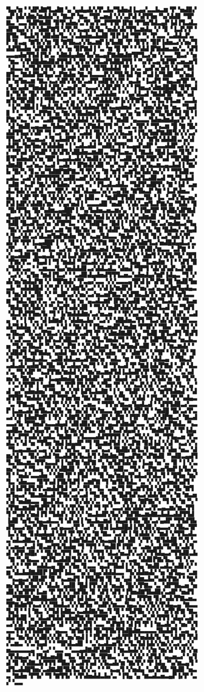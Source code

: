 ▜▄▞▆▝▝▟▛▟▇▜▃▟▇▝▄▝▄▟▄▟▞▞▛▃▙▞▜▟▅▟▐▃▄▞▃▃▙▃▆▝▛▝▅▟▉▞▄▛▐▟▞▟▆▞▆▟▟▞▚▝▇▃▛▝▆▃▝▜▛▃▅▟▝▞▞▃▛▟▝▟▜▜▅▝▚▞▟▟▊▝▜▛▇▃▝▃▃▜▟▛▇▟▉▝▉▜▚▟▅▞▃▜▚▞▛▃▛▜▜▛▐▛▇▝▛▜▅▜▟▃▄▛▐▟▐▜▃▟▃▟▛▜▄▞▞▞▝▟▅▛▇▜▝▞▛▞▚▃▄▞▙▜▄▝▅▟▞▟▞▜▜▃▆▟▄▝▞▝▊▝▐▃▛▞▛▝█▜▙▝▜▃▙▜▝▟▉▟▅▜▃▝▞▃▙▟▅▃▙▟▉▝▊▛▐▟▝▜▛▝▚▝▛▃▃▝▃▟▟▃▛▃▛▝▊▃▄▝▇▜▞▞▆▝█▝▇▜▙▃▞▞▙▃▆▛▐▞▙▟▊▝▛▝▉▜▚▝▉▛▐▟▅▃▞▞▅▞▜▟▟▜▙▟▅▝▟▜▟▜▝▝▞▝▅▝▉▛▇▟▐▝▃▝▆▝█▝▛▝▝▝▟▟▐▛▇▟▅▃▆▞▃▝▟▜▃▃▄▟▅▜▜▟▐▜▞▃▝▟▇▟▄▟▆▞▙▞▅▃▄▛▇▟▆▟▆▜▛▜▃▞▅▝▞▃▃▝█▃▞▝▅▝▆▃▝▞▛▟█▟▅▟▉▟▜▜▟▝▄▜▚▞▟▜▃▟▜▟█▟▜▜▝▝▚▞▛▃▄▜▟▜▛▃▅▃▅▜▝▟▃▃▚▞▜▟▚▜▜▞▝▜▞▃▙▝▟▜▚▝▉▜▙▟▟▟▝▛▐▞▃▝▄▟▚▞▅▜▝▟▃▞▜▟▇▜▃▝▇▟▟▜▅▜▄▞▃▛▇▟▅▝▇▃▜▃▃▃▛▞▞▜▙▜▟▝▇▝▚▟▐▞▜▟▉▝▚▞▅▟▛▝▅▜▅▃▆▝▇▃▚▃▞▟▛▞▙▜▞▃▟▜▚▟█▜▞▞▛▝▄▃▙▝▐▃▟▜▝▜▄▃▆▜▛▝▚▞▙▞▄▟▞▜▅▟▟▝▟▜▞▃▅▟▚▞▚▃▃▞▞▟▛▟▜▝▞▝▐▜▅▃▞▟▆▟█▟█▝▉▜▚▟▊▞▜▞▙▝█▞▝▟▉▟▜▞▆▝▟▝▚▝▟▝▃▟▟▟▅▝▝▝▄▞▟▃▟▝▇▟▟▜▛▝▇▞▚▟▅▜▞▜▛▟█▝▐▝▜▜▃▝▃▞▄▝▄▞▝▞▛▟▟▟▞▛▐▞▞▛▇▜▃▝▃▜▃▜▜▃▅▝▃▃▙▝▐▞▚▟█▟▐▝▆▟▄▜▟▃▚▜▟▞▟▟▅▟▜▟▚▃▄▟▅▟▝▃▝▟▅▞▟▞▆▝▅▃▝▜▄▟▊▝▝▃▝▃▝▃▛▛▇▝▅▝▇▞▄▜▙▟▆▟▜▝▛▝▉▝▄▞▅▝▆▝▛▜▞▜▄▜▟▜▟▝█▝▐▛▇▞▚▃▝▞▃▝▃▟▛▜▙▞▅▞▟▟▟▝▞▟▃▝▜▝▆▟▉▝▄▃▃▃▜▟▅▟▆▟▄▞▛▝▞▝▟▝▆▟▊▃▄▃▆▃▜▟▅▞▜▟▊▃▚▛▇▟▄▜▜▝▚▞▃▞▃▜▛▞▝▜▚▃▆▝█▝▇▝█▞▟▟▜▜▄▞▞▟▛▝▜▝▃▞▜▞▚▝▃▟▟▝█▞▞▃▞▞▙▃▆▝▐▜▄▜▅▛▇▟▉▜▞▞▞▃▞▜▜▃▞▞▆▃▅▃▞▝▊▃▙▟▛▛▐▞▝▝▃▜▝▞▞▟▝▝▚▟▝▞▞▝▇▜▞▟▟▟▊▃▚▞▟▟▟▜▃▜▅▜▅▞▛▟▟▟▆▝▐▝▃▟▃▟▟▝▚▟▉▞▜▜▚▃▄▟▚▟▛▝▃▃▟▟▛▃▞▞▃▞▝▜▚▟▝▞▅▟▛▝▟▞▟▜▞▟█▟▅▃▆▟▊▃▝▜▜▃▅▃▜▝▇▃▙▝█▟▐▃▆▝▊▜▞▝▉▜▚▟▅▟▛▞▅▝█▛▐▃▄▟▃▟▞▞▆▟▊▞▞▜▜▝▃▟▉▃▜▜▞▜▛▞▚▟▝▜▛▟█▃▞▟▆▟█▝▃▞▅▃▚▃▟▝▃▟▞▝▐▛▇▟▞▟▉▝▚▞▚▃▛▃▜▞▄▞▙▃▆▃▄▃▙▟▐▝▇▞▙▝█▞▚▝▊▃▚▞▜▟▇▛▇▛▇▃▜▝▛▞▃▝▇▝▆▜▝▃▆▜▄▜▟▞▅▞▞▝▝▜▜▟▊▃▃▟▃▝▃▟▚▜▛▜▜▜▜▞▄▟▉▃▅▛▐▞▟▃▟▞▝▟▝▜▝▝▅▜▃▟▉▃▟▝▜▞▜▃▙▟▚▟▇▝▚▃▛▝▇▞▄▜▜▟▅▞▝▃▄▝▚▝▐▜▃▟▃▟▟▃▝▜▟▜▚▟█▜▚▝▇▝▐▟▝▃▅▟▃▜▟▞▞▃▛▟▝▃▃▜▛▞▃▜▟▝▟▃▆▃▚▞▞▃▄▜▙▝▇▜▙▃▛▝▇▝▐▃▛▟▅▃▝▟▄▝▝▟▛▝▛▝█▝▟▞▟▞▃▝▄▛▐▟▊▃▝▝▆▟▛▜▜▟▊▃▃▜▙▝▐▃▝▃▛▞▆▃▅▞▛▟▐▟▛▞▟▟▉▞▆▞▝▞▄▞▅▟▐▝▃▃▃▟▉▝▅▟▛▝▞▟▞▃▆▜▃▛▇▞▅▝▜▟▞▝▊▝█▞▛▜▄▝█▞▚▟▆▃▄▟█▛▐▝▚▞▙▟▅▃▅▃▆▞▄▝▐▝▐▜▅▜▛▝▛▟█▞▟▛▇▟▜▃▄▞▞▟▃▞▞▟▜▞▟▞▜▜▅▝▇▛▇▞▆▟▐▞▞▟▛▟▝▞▚▟▆▟▊▝▟▝▅▟▊▜▚▝▜▟█▝█▃▟▜▃▞▅▝▟▜▛▜▃▝▝▞▜▟█▜▃▝█▟▐▝▐▜▟▝▞▝▇▞▃▞▅▟▆▃▞▜▄▝▇▞▞▃▙▞▞▛▐▃▞▃▆▝▇▝█▞▆▞▄▝▉▝▟▟▛▝▅▟▊▜▄▞▙▝▇▝█▟▅▞▃▜▄▟▚▜▃▞▟▞▃▞▟▃▆▜▅▛▇▟▅▝▜▞▚▃▅▜▟▃▃▝▇▟▅▝▐▝▉▝▊▞▃▞▚▟▞▞▛▃▟▞▛▝▛▛▐▃▄▟█▛▐▝▚▝█▝▐▝▃▞▞▛▇▝▜▞▞▟▞▃▜▟▆▜▃▞▅▟█▟▄▟▃▞▃▞▛▃▄▝▃▃▚▞▛▜▃▝▃▞▅▝▛▟▃▟▇▃▅▟▝▟▆▟▞▟▛▝▛▟▊▞▆▃▃▝▃▛▇▝▝▞▄▃▟▟█▝█▃▄▃▙▝▛▟▐▃▛▟▛▟▝▜▚▜▟▞▆▃▚▛▐▞▝▟▆▜▝▞▟▜▞▜▞▝█▜▝▛▇▞▛▃▝▜▄▟▐▝▜▝▆▟▟▝▚▟▃▟▞▃▛▃▆▝▞▝▜▟▄▝▜▃▅▟▆▝▐▝▝▟▜▝▉▞▜▟▞▃▄▝▝▃▆▃▃▜▄▞▅▟▟▟▊▃▞▟▟▃▟▃▝▟▅▟▝▜▛▜▝▟▞▟▚▟▚▃▛▟▊▝▃▞▞▝▄▜▅▝▆▟▐▜▃▞▝▝▃▟▉▟▄▟▅▟▜▜▜▃▅▃▚▟▅▟▄▞▆▛▐▟▄▃▝▜▝▞▟▞▅▞▆▟▄▛▇▝▞▝▜▛▇▟▞▝▛▃▄▞▃▃▝▞▞▃▃▃▄▜▛▟▐▞▚▛▇▝█▝▆▟▊▜▅▃▙▝▚▟▟▟█▟▝▞▚▛▐▝▞▟▆▜▞▃▞▝▞▟▐▞▆▟▛▟▝▝▅▞▃▞▄▃▛▟▆▜▄▟▄▃▜▝▆▞▟▝▄▜▙▝▞▝▚▟▛▃▞▞▅▞▃▞▅▃▅▛▇▃▚▞▟▜▙▃▙▜▚▝▅▜▟▝▆▜▃▃▆▝▜▟▃▜▄▞▛▃▝▃▚▃▜▝▆▝▅▝▄▃▟▃▆▛▐▛▇▞▄▟█▝▚▟▜▞▜▃▟▃▞▝▜▃▅▝▇▟▄▜▚▜▟▞▞▝▚▞▅▜▚▟▞▟▉▝▝▜▞▞▅▟▛▟▟▞▟▃▅▞▆▟▜▃▟▝▆▝▜▟▜▝▟▃▛▟▜▜▅▞▙▝▜▝▐▞▆▟▟▟▆▞▃▞▅▃▅▝▝▝▛▞▄▞▝▟▇▟▄▝▅▝▊▟▚▝▃▟▄▝▚▝▐▝▛▃▝▟▐▟▆▟▚▝▟▟▅▃▙▞▝▃▞▞▝▟█▟▅▃▜▜▝▜▃▞▟▞▟▝▊▜▛▃▃▟▞▜▟▟▄▝▞▟▝▃▄▝▝▟▝▝▇▞▟▝▐▜▅▃▅▟▛▞▅▟▆▝▛▜▛▞▝▜▙▞▝▝█▜▝▞▃▜▙▃▞▜▞▃▞▛▇▃▞▞▅▟▟▞▃▟▜▝▛▝▞▟▆▟▇▟▊▞▄▝▜▟█▝█▜▃▟▜▝▉▟▜▝▞▃▛▃▃▜▞▛▐▟▚▃▛▟█▃▛▝▚▃▜▜▃▜▅▟▞▜▝▝█▞▝▛▐▟▛▜▙▟▄▝▅▃▙▃▅▝▜▞▃▜▙▃▛▝▚▞▅▞▃▛▇▝▝▞▚▜▟▃▆▝▇▞▆▜▅▟▚▟▉▝▚▝▐▝▆▃▆▟▞▝▞▟█▟▜▝▅▛▇▟▄▝▄▟▟▝▇▞▞▜▞▜▄▜▚▟▅▝▚▞▝▟▆▜▚▝▞▜▛▝▐▞▄▜▞▝▊▞▙▝▃▜▅▟▃▟▃▝▃▟▊▟▟▃▅▃▟▜▅▞▅▝▚▟▃▝▆▝▝▜▄▞▝▟▟▃▄▝▝▜▙▃▛▃▟▃▟▞▄▟▅▜▄▜▙▝▜▞▃▟▄▞▅▞▜▝▝▟▝▜▚▃▟▝▛▝▇▟▐▟▞▛▇▟▝▃▛▝▟▃▞▃▝▜▞▟▛▝▚▃▛▛▇▞▆▟▟▝▞▝▆▞▅▃▆▟▜▟▐▃▙▟▛▞▛▝█▟▇▃▚▝▝▃▚▟▅▞▙▝▇▞▅▃▅▝▐▃▄▟▅▟▄▜▟▜▟▟▛▝▄▟▝▟▄▟▝▃▛▞▜▝▄▜▟▞▅▝▇▝▜▞▚▝▝▃▚▜▜▛▐▝▄▟▅▝▚▝▛▛▐▜▞▞▙▝▞▜▅▝▛▝▞▞▚▃▛▞▟▝▞▃▞▜▚▜▃▝▄▝▟▝▄▞▚▟▅▟▅▞▝▜▄▞▚▞▞▛▐▟▜▃▙▟▇▝▐▝▄▝▜▟▛▝▞▝▚▝▆▜▜▟▅▟▝▝▟▟▜▜▛▝▆▟▟▞▛▟▜▝▜▜▅▜▅▝▇▞▟▃▝▟▇▝▞▜▄▝▞▟▟▝▐▜▄▞▚▝▛▞▚▟▄▃▝▃▝▛▇▃▄▝▆▝█▝▛▝▞▞▃▜▝▃▅▃▝▝▜▜▚▞▆▃▄▜▄▟▃▟▝▝▟▜▜▟▉▃▞▃▃▛▐▃▅▃▟▞▆▜▙▃▛▞▙▝▆▝▅▞▟▝▛▞▆▃▃▜▄▞▛▞▞▜▚▜▝▝▆▟█▝█▞▃▞▛▃▃▞▞▛▐▟▅▛▇▛▐▝▛▞▝▟▇▜▞▟▛▝▃▟▛▞▄▛▇▝▐▜▛▝▉▃▞▞▟▛▇▃▞▝▇▃▟▃▃▞▙▝▛▜▅▟▚▃▃▟▄▟▝▟▊▟▉▞▙▜▟▝▄▃▛▟▆▟▛▃▃▝▄▞▝▞▃▛▇▟▃▝▚▃▄▟█▃▚▃▛▟▄▞▛▃▜▝▐▞▆▞▞▟▜▃▝▟▞▜▚▃▛▟▄▟▚▝▝▝▆▟▆▜▚▞▝▛▐▟▄▟▞▃▛▜▚▟▞▞▄▟▃▝▇▟▇▝▚▜▃▃▃▟▟▜▜▜▜▝▞▃▞▜▞▞▄▝▚▝▜▜▄▃▅▝▛▃▟▃▚▝▟▝▅▝▜▜▅▝▇▟▐▟▄▟▛▝▜▝█▃▆▟▜▟▝▞▃▛▇▝▉▟▐▟▝▞▟▝▚▃▞▞▚▝▜▃▄▃▆▃▞▃▄▝▞▟▞▝▅▜▃▝▚▞▃▞▚▃▞▝█▟█▞▅▜▃▜▝▜▅▜▝▟▅▝▅▃▝▟▆▞▟▝▄▝▉▞▃▟▟▝▇▃▟▟▜▞▙▃▙▜▝▟▇▟▆▞▜▃▄▛▇▞▚▛▇▟▊▝▚▟▉▃▄▟▜▜▃▜▙▃▆▃▜▜▚▃▃▛▐▝▅▛▇▝▅▛▇▝▚▝▅▜▟▜▟▞▆▝▐▃▅▝▅▝▃▝▉▝▐▝▞▃▅▞▚▃▞▝▜▃▄▝▛▞▞▟█▟▊▝▄▞▟▟▆▝▉▝▚▟▉▃▝▜▞▝▃▛▇▃▅▜▅▛▐▞▙▞▄▜▝▝▅▟▞▃▃▟▅▝▝▟▇▝▛▝▐▜▟▝▝▝▉▝▅▞▆▟▄▜▚▟▃▞▛▟▃▜▝▝█▜▅▝▆▞▜▃▝▟▅▃▃▝▉▜▚▟▐▜▙▜▟▜▝▃▆▛▇▝▜▝▆▜▙▜▟▃▝▃▝▞▝▞▄▟▅▟▚▟▜▝▞▟▐▟▜▟▜▞▛▃▅▟▟▜▟▝▄▞▃▜▚▝▜▃▝▃▆▞▜▝▜▃▆▜▜▟▝▟▟▝▃▜▙▝▇▜▅▜▄▃▞▝▇▃▆▟▃▟▝▛▇▞▃▞▃▟▝▜▄▜▄▝▄▝█▟▜▟▚▃▞▟▟▞▙▞▚▝▆▝▆▃▅▞▟▝▅▟▆▃▃▝█▃▛▟▃▝▝▝▊▞▟▞▞▃▝▝▄▜▃▝█▜▃▝▇▛▇▞▚▝▜▝▊▝▆▝▚▝▞▛▇▃▆▟▇▜▟▜▚▜▝▝▞▞▛▞▆▝▟▝▜▝▛▝▃▃▞▟▞▟▟▞▃▞▛▃▄▃▆▞▆▃▜▜▜▝▚▟▞▞▅▟▐▜▝▜▟▟▚▝▛▞▞▝▅▃▙▟▛▞▙▞▞▜▟▜▙▃▆▟▇▃▙▟▃▟▟▜▜▟▐▟▉▝▅▜▃▜▄▃▟▃▃▜▝▟▚▟▐▝▆▃▙▃▆▟▝▟▄▟▜▜▙▝█▞▃▞▄▟▛▝▜▜▟▜▙▟▜▃▃▞▆▞▚▛▇▝▃▞▄▃▃▞▛▝▃▞▚▝▉▟▐▃▙▟█▟▐▞▛▟▊▞▄▃▃▞▚▜▙▃▜▛▐▃▚▜▄▝▊▟▄▟▄▟▝▟▟▝▛▝▛▞▄▝▇▝▇▃▝▃▞▛▐▝▊▟▟▞▞▝▆▟▝▞▜▜▃▟▃▃▚▟▃▟▇▃▚▝▜▟▞▝▞▟▐▟▆▜▟▃▛▞▙▃▄▟▐▟▝▟▊▝▞▜▚▝▉▜▟▟█▝▚▜▝▃▞▃▅▃▞▃▟▝▉▃▅▜▜▞▙▟▅▝▜▝▜▜▝▝▅▟▊▛▐▜▛▃▝▃▅▞▄▟▞▜▞▜▞▃▙▜▟▝▟▜▚▟█▞▝▝█▞▙▞▛▜▝▜▞▃▝▞▜▜▝▟▃▞▅▃▛▞▃▞▞▜▜▟▄▃▞▜▜▟▉▃▙▝▇▝▚▞▙▃▃▝▛▟▜▃▟▟▊▜▟▞▞▃▜▝▛▃▝▞▛▃▝▃▄▝▟▟▊▛▇▞▙▃▝▜▝▞▃▃▞▞▝▝▛▝▚▟▟▃▄▝█▞▚▜▅▝▊▃▃▝▄▃▛▜▙▟▐▝▞▜▄▝▆▟▊▃▟▃▚▟▊▞▞▝▆▝▟▃▙▟▇▟▉▛▐▟▛▛▐▟▃▝▚▞▞▜▄▞▟▟▟▃▃▝▜▞▟▟▅▟▞▝▅▝▟▜▄▃▝▃▆▝▚▃▄▃▞▟▉▟▛▝▉▝▚▃▅▟▜▝▐▜▙▛▇▝█▝▅▝▄▟▝▟▆▃▙▞▚▟▞▛▇▞▝▝▇▞▅▞▅▜▚▞▙▞▞▝▟▃▙▝▄▟▉▝█▟▐▜▚▞▟▝▅▃▙▝█▞▞▛▇▃▝▃▝▟▛▜▙▃▅▝▅▟▊▞▅▜▛▛▐▃▅▝▛▝▛▞▞▜▟▜▙▝▊▝▟▜▝▟▜▝▐▜▅▟▇▜▙▟▉▞▃▟▛▝▅▟▜▃▞▜▛▜▛▟▇▟█▃▟▞▚▜▟▛▐▟▐▟▃▝▊▞▙▝▄▛▐▟▄▝▛▛▇▝▊▞▚▟▞▛▇▃▅▃▜▛▇▟▆▜▚▃▞▞▞▜▙▟▃▞▞▞▆▜▅▝▚▟▛▞▆▃▃▜▄▃▚▃▚▜▞▞▛▟▄▃▄▝▇▃▃▜▄▜▝▝▐▝▇▃▝▞▜▟▐▟▇▃▚▃▟▟▇▞▆▃▜▝█▝▝▜▟▜▙▝▞▞▞▝▅▜▚▛▇▝▇▃▟▟▜▟█▝▄▝▟▃▟▜▟▟▚▟▅▛▇▞▙▞▛▜▛▃▆▝▞▝▆▞▃▞▚▞▚▜▜▜▝▟▄▞▃▟▝▃▞▞▟▝▐▃▛▟▜▃▙▝▟▝▝▞▜▞▟▜▝▃▃▝▚▛▇▜▝▟▐▜▝▛▐▝▆▃▟▞▚▝▅▞▚▜▃▃▜▜▚▜▜▟▇▜▛▝▄▃▃▝▆▜▅▜▜▝█▞▜▜▙▜▜▟█▟▆▃▃▃▃▜▙▟▟▜▝▃▄▝▚▟▃▝▆▞▙▞▞▟▉▞▞▟▚▝▅▞▅▟▐▝▐▜▟▜▞▃▟▞▛▛▐▞▅▟▟▞▙▝▅▝▟▟▜▝▛▟▞▃▆▃▝▞▃▜▄▟▝▝▝▜▛▟▃▟▊▝▝▃▚▃▟▃▅▜▞▃▜▃▜▟▐▟▞▞▆▞▞▃▞▃▞▞▅▃▃▃▃▃▄▝▝▃▞▝▃▃▝▝▃▃▄▟▇▟▛▟▟▛▐▝▆▃▙▟▞▞▝▞▆▝▆▞▟▝▝▟▝▞▅▞▛▟▄▃▞▝▐▜▟▃▅▟█▝▜▃▝▟▞▃▜▃▜▛▇▃▝▝▃▝▞▟▞▝▟▜▟▝▄▃▅▃▞▝▄▜▟▝▉▝▛▟▇▃▙▜▜▜▝▜▙▞▛▃▟▜▚▟▝▞▙▃▟▞▆▝▇▞▛▞▝▛▐▟▄▝▚▞▆▃▄▜▝▟▜▃▟▟█▜▅▞▃▟▇▟▉▜▙▜▃▜▞▞▃▝▝▝▚▃▄▜▝▞▅▟▄▝▄▞▙▜▙▝█▟▉▝▅▃▃▝▇▟▅▝▛▜▞▝▜▝▇▜▜▞▝▞▛▟▅▟▟▃▙▞▃▝▐▜▄▝▄▝▆▃▟▃▅▃▄▛▐▞▛▝▃▞▝▃▃
